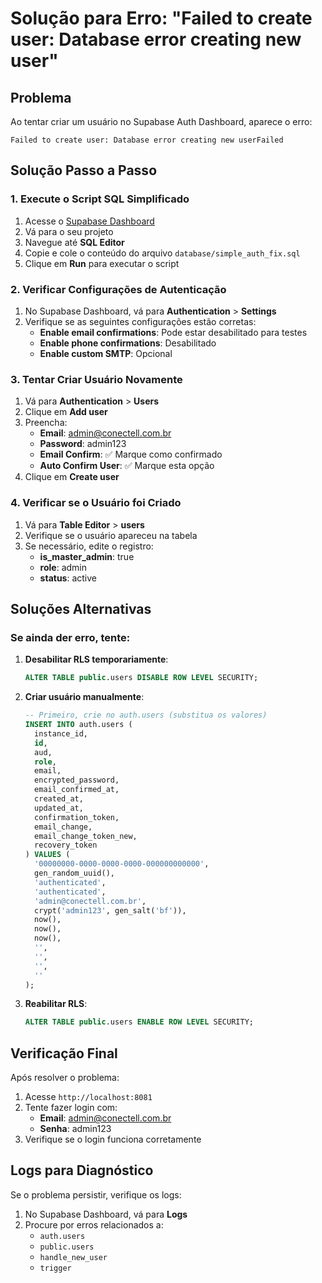 # Solução para Erro: "Failed to create user: Database error creating new user"

## Problema
Ao tentar criar um usuário no Supabase Auth Dashboard, aparece o erro:
```
Failed to create user: Database error creating new userFailed
```

## Solução Passo a Passo

### 1. Execute o Script SQL Simplificado

1. Acesse o [Supabase Dashboard](https://supabase.com/dashboard)
2. Vá para o seu projeto
3. Navegue até **SQL Editor**
4. Copie e cole o conteúdo do arquivo `database/simple_auth_fix.sql`
5. Clique em **Run** para executar o script

### 2. Verificar Configurações de Autenticação

1. No Supabase Dashboard, vá para **Authentication** > **Settings**
2. Verifique se as seguintes configurações estão corretas:
   - **Enable email confirmations**: Pode estar desabilitado para testes
   - **Enable phone confirmations**: Desabilitado
   - **Enable custom SMTP**: Opcional

### 3. Tentar Criar Usuário Novamente

1. Vá para **Authentication** > **Users**
2. Clique em **Add user**
3. Preencha:
   - **Email**: admin@conectell.com.br
   - **Password**: admin123
   - **Email Confirm**: ✅ Marque como confirmado
   - **Auto Confirm User**: ✅ Marque esta opção
4. Clique em **Create user**

### 4. Verificar se o Usuário foi Criado

1. Vá para **Table Editor** > **users**
2. Verifique se o usuário apareceu na tabela
3. Se necessário, edite o registro:
   - **is_master_admin**: true
   - **role**: admin
   - **status**: active

## Soluções Alternativas

### Se ainda der erro, tente:

1. **Desabilitar RLS temporariamente**:
   ```sql
   ALTER TABLE public.users DISABLE ROW LEVEL SECURITY;
   ```

2. **Criar usuário manualmente**:
   ```sql
   -- Primeiro, crie no auth.users (substitua os valores)
   INSERT INTO auth.users (
     instance_id,
     id,
     aud,
     role,
     email,
     encrypted_password,
     email_confirmed_at,
     created_at,
     updated_at,
     confirmation_token,
     email_change,
     email_change_token_new,
     recovery_token
   ) VALUES (
     '00000000-0000-0000-0000-000000000000',
     gen_random_uuid(),
     'authenticated',
     'authenticated',
     'admin@conectell.com.br',
     crypt('admin123', gen_salt('bf')),
     now(),
     now(),
     now(),
     '',
     '',
     '',
     ''
   );
   ```

3. **Reabilitar RLS**:
   ```sql
   ALTER TABLE public.users ENABLE ROW LEVEL SECURITY;
   ```

## Verificação Final

Após resolver o problema:

1. Acesse `http://localhost:8081`
2. Tente fazer login com:
   - **Email**: admin@conectell.com.br
   - **Senha**: admin123
3. Verifique se o login funciona corretamente

## Logs para Diagnóstico

Se o problema persistir, verifique os logs:

1. No Supabase Dashboard, vá para **Logs**
2. Procure por erros relacionados a:
   - `auth.users`
   - `public.users`
   - `handle_new_user`
   - `trigger`